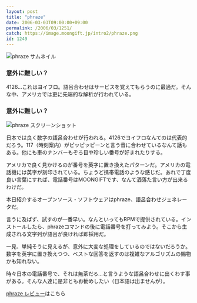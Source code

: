 ```yaml
---
layout: post
title: "phraze"
date: 2006-03-03T09:00:00+09:00
permalink: /2006/03/1251/
catch: https://image.moongift.jp/intro2/phraze.png
id: 1249
---
```

 ![phraze サムネイル](https://image.moongift.jp/intro2/phraze.t.png "phraze サムネイル")
  

### 意外に難しい？
  
4126…これはヨイフロ。語呂合わせはサービスを覚えてもらうのに最適だ。そんな中、アメリカでは更に先端的な解析が行われている。  
<!--more-->  

### 意外に難しい？
  

![phraze スクリーンショット](https://image.moongift.jp/intro2/phraze.png "phraze スクリーンショット")

  

日本では良く数字の語呂合わせが行われる。4126でヨイフロなんてのは代表的だろう。117（時刻案内）がピッピッピーンと言う音に合わせているなんて話もある。他にも車のナンバーもぞろ目や珍しい番号が好まれたりする。

  

アメリカで良く見かけるのが番号を英字に置き換えたパターンだ。アメリカの電話機には英字が刻印されている。ちょうど携帯電話のような感じだ。あれで丁度良い言葉にすれば、電話番号はMOONGIFTです、なんて洒落た言い方が出来るわけだ。

  

本日紹介するオープンソース・ソフトウェアはphraze、語呂合わせジェネレータだ。

  

言うに及ばず、試すのが一番早い。なんといってもRPMで提供されている。インストールしたら、phrazeコマンドの後に電話番号を打ってみよう。そこから生成される文字列が語呂が良ければ即採用だ。

  

一見、単純そうに見えるが、意外に大変な処理をしているのではないだろうか。数字を英字に置き換えつつ、ベストな回答を返すのは複雑なアルゴリズムの賜物かも知れない。

  

時々日本の電話番号で、それは無茶だろ…と言うような語呂合わせに出くわす事がある。そんな人達に是非ともお勧めしたい（日本語は出ませんが）。

  

[phraze レビュー](http://oss.moongift.jp/review/i-1254.html)はこちら

